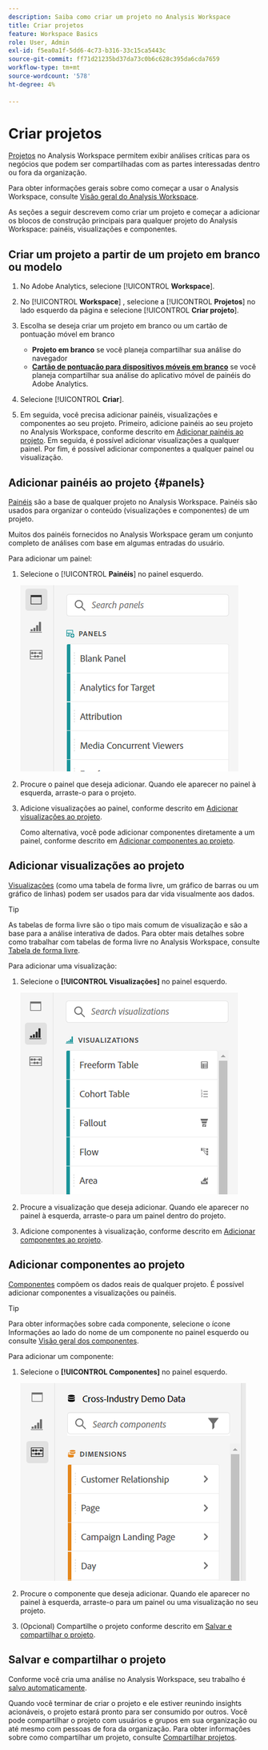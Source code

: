 ```yaml
---
description: Saiba como criar um projeto no Analysis Workspace
title: Criar projetos
feature: Workspace Basics
role: User, Admin
exl-id: f5ea0a1f-5dd6-4c73-b316-33c15ca5443c
source-git-commit: ff71d21235bd37da73c0b6c628c395da6cda7659
workflow-type: tm+mt
source-wordcount: '578'
ht-degree: 4%

---
```


# Criar projetos

[Projetos](/help/analysis-workspace/build-workspace-project/freeform-overview.md) no Analysis Workspace permitem exibir análises críticas para os negócios que podem ser compartilhadas com as partes interessadas dentro ou fora da organização.

Para obter informações gerais sobre como começar a usar o Analysis Workspace, consulte [Visão geral do Analysis Workspace](/help/analysis-workspace/home.md).

As seções a seguir descrevem como criar um projeto e começar a adicionar os blocos de construção principais para qualquer projeto do Analysis Workspace: painéis, visualizações e componentes.

## Criar um projeto a partir de um projeto em branco ou modelo

1. No Adobe Analytics, selecione [!UICONTROL **Workspace**].

1. No [!UICONTROL **Workspace**] , selecione a [!UICONTROL **Projetos**] no lado esquerdo da página e selecione [!UICONTROL **Criar projeto**].

1. Escolha se deseja criar um projeto em branco ou um cartão de pontuação móvel em branco

   * **Projeto em branco** se você planeja compartilhar sua análise do navegador
   * [**Cartão de pontuação para dispositivos móveis em branco**](/help/mobile-app/curator.md) se você planeja compartilhar sua análise do aplicativo móvel de painéis do Adobe Analytics.

1. Selecione [!UICONTROL **Criar**].

1. Em seguida, você precisa adicionar painéis, visualizações e componentes ao seu projeto. Primeiro, adicione painéis ao seu projeto no Analysis Workspace, conforme descrito em [Adicionar painéis ao projeto](#add-panels-to-the-project). Em seguida, é possível adicionar visualizações a qualquer painel. Por fim, é possível adicionar componentes a qualquer painel ou visualização.

## Adicionar painéis ao projeto {#panels}

[Painéis](/help/analysis-workspace/c-panels/panels.md) são a base de qualquer projeto no Analysis Workspace. Painéis são usados para organizar o conteúdo (visualizações e componentes) de um projeto.

Muitos dos painéis fornecidos no Analysis Workspace geram um conjunto completo de análises com base em algumas entradas do usuário.

Para adicionar um painel:

1. Selecione o [!UICONTROL **Painéis**] no painel esquerdo.

   ![](assets/build-panels.png)

1. Procure o painel que deseja adicionar. Quando ele aparecer no painel à esquerda, arraste-o para o projeto.

1. Adicione visualizações ao painel, conforme descrito em [Adicionar visualizações ao projeto](#add-visualizations-to-the-project).

   Como alternativa, você pode adicionar componentes diretamente a um painel, conforme descrito em [Adicionar componentes ao projeto](#add-components-to-the-project).

## Adicionar visualizações ao projeto

[Visualizações](/help/analysis-workspace/visualizations/freeform-analysis-visualizations.md) (como uma tabela de forma livre, um gráfico de barras ou um gráfico de linhas) podem ser usados para dar vida visualmente aos dados.

>[!TIP]
>
>As tabelas de forma livre são o tipo mais comum de visualização e são a base para a análise interativa de dados. Para obter mais detalhes sobre como trabalhar com tabelas de forma livre no Analysis Workspace, consulte [Tabela de forma livre](/help/analysis-workspace/visualizations/freeform-table/freeform-table.md).

Para adicionar uma visualização:

1. Selecione o **[!UICONTROL Visualizações]** no painel esquerdo.

   ![](assets/build-visualizations.png)

1. Procure a visualização que deseja adicionar. Quando ele aparecer no painel à esquerda, arraste-o para um painel dentro do projeto.

1. Adicione componentes à visualização, conforme descrito em [Adicionar componentes ao projeto](#add-components-to-the-project).

## Adicionar componentes ao projeto

[Componentes](/help/components/overview.md) compõem os dados reais de qualquer projeto. É possível adicionar componentes a visualizações ou painéis.

>[!TIP]
>
>Para obter informações sobre cada componente, selecione o ícone Informações ao lado do nome de um componente no painel esquerdo ou consulte [Visão geral dos componentes](/help/components/overview.md).

Para adicionar um componente:

1. Selecione o **[!UICONTROL Componentes]** no painel esquerdo.

   ![](assets/build-components.png)

1. Procure o componente que deseja adicionar. Quando ele aparecer no painel à esquerda, arraste-o para um painel ou uma visualização no seu projeto.

1. (Opcional) Compartilhe o projeto conforme descrito em [Salvar e compartilhar o projeto](#save-and-share-the-project).

## Salvar e compartilhar o projeto

Conforme você cria uma análise no Analysis Workspace, seu trabalho é [salvo automaticamente](/help/analysis-workspace/build-workspace-project/save-projects.md).

Quando você terminar de criar o projeto e ele estiver reunindo insights acionáveis, o projeto estará pronto para ser consumido por outros. Você pode compartilhar o projeto com usuários e grupos em sua organização ou até mesmo com pessoas de fora da organização. Para obter informações sobre como compartilhar um projeto, consulte [Compartilhar projetos](/help/analysis-workspace/curate-share/share-projects.md).
